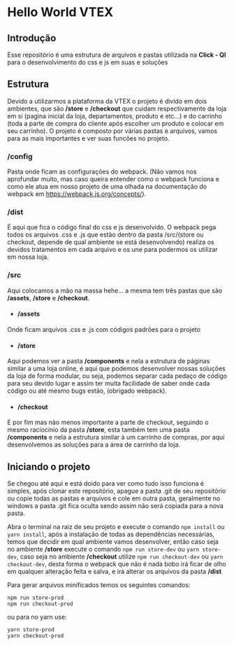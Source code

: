 # **Hello World VTEX**

## **Introdução**

Esse repositório é uma estrutura de arquivos e pastas utilizada na **Click - QI** para o
desenvolvimento do css e js em suas e soluções

## **Estrutura**

Devido a utilizarmos a plataforma da VTEX o projeto é divido em dois ambientes, que são **/store** e **/checkout** que cuidam respectivamente da loja em si (pagina inicial da loja, departamentos, produto e etc...) e do carrinho (toda a parte de compra do cliente após escolher um produto e colocar em seu carrinho). O projeto é composto por várias pastas e arquivos, vamos para as mais importantes e ver suas funcões no projeto.

### **/config**

Pasta onde ficam as configurações do webpack. (Não vamos nos aprofundar muito, mas caso queira entender como o webpack funciona e como ele atua em nosso projeto de uma olhada na documentação do webpack em https://webpack.js.org/concepts/).

### **/dist**

É aqui que fica o código final do css e js desenvolvido. O webpack pega todos os arquivos .css e .js que estão dentro da pasta /src/(store ou checkout, depende de qual ambiente se está desenvolvendo) realiza os devidos tratamentos em cada arquivo e os une para podermos os utilizar em nossa loja.

### **/src**

Aqui colocamos a mão na massa hehe... a mesma tem três pastas que são **/assets**, **/store** e **/checkout**.

-   #### /assets

Onde ficam arquivos .css e .js com códigos padrões para o projeto

-   #### /store

Aqui podemos ver a pasta **/components** e nela a estrutura de páginas similar a uma loja online, é aqui que podemos desenvolver nossas soluções da loja de forma modular, ou seja, podemos separar cada pedaço de código para seu devido lugar e assim ter muita facilidade de saber onde cada código ou até mesmo bugs estão, (obrigado webpack).

-   #### /checkout

E por fim mas não menos importante a parte de checkout, seguindo o mesmo raciocínio da pasta **/store**, esta também tem uma pasta **/components** e nela a estrutura similar à um carrinho de compras, por aqui desenvolvemos as soluções para a área de carrinho da loja.

## **Iniciando o projeto**

Se chegou até aqui e está doido para ver como tudo isso funciona é simples, após clonar este repositório, apague a pasta .git de seu repositório ou copie todas as pastas e arquivos e cole em outra pasta, geralmente no windows a pasta .git fica oculta sendo assim não será copiada para a nova pasta.

Abra o terminal na raiz de seu projeto e execute o comando `npm install` ou `yarn install`, após a instalação de todas as dependências necessárias, temos que decidir em qual ambiente vamos desenvolver, então caso seja no ambiente **/store** execute o comando `npm run store-dev` ou `yarn store-dev`, caso seja no ambiente **/checkout** utilize `npm run checkout-dev` ou `yarn checkout-dev`, desta forma o webpack que não é nada bobo irá ficar de olho em qualquer alteração feita e salva, e irá alterar os arquivos da pasta **/dist**

Para gerar arquivos minificados temos os seguintes comandos:

```
npm run store-prod
npm run checkout-prod
```

ou para no yarn use:

```
yarn store-prod
yarn checkout-prod
```
